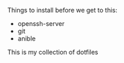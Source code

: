 Things to install before we get to this:

- openssh-server
- git
- anible

This is my collection of dotfiles
